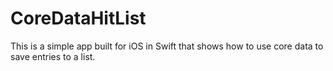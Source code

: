 # CoreDataHitList

This is a simple app built for iOS in Swift that shows how to use core data to save entries to a list.
